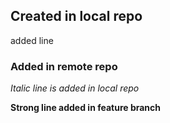 ## Created in local repo
  added line
  
### Added in remote repo  

*Italic line is added in local repo*

**Strong line added in feature branch**